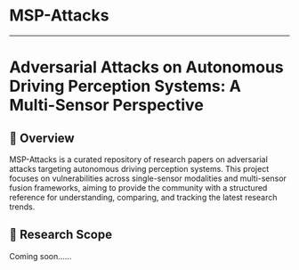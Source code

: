 # **MSP-Attacks**
---

# **Adversarial Attacks on Autonomous Driving Perception Systems: A Multi-Sensor Perspective**

## **📌 Overview**

MSP-Attacks is a curated repository of research papers on adversarial attacks targeting autonomous driving perception systems.
This project focuses on vulnerabilities across single-sensor modalities and multi-sensor fusion frameworks, aiming to provide the community with a structured reference for understanding, comparing, and tracking the latest research trends.

## **🎯 Research Scope**

Coming soon......
